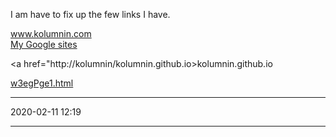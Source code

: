 <p>I am have to fix up the few links I have.
</p>
<div class="w3-header w3-row w3-wide w3-blue">
<a href="https://www.kolumnin.com">www.kolumnin.com</a>
</div>

<div>
<a href="https://sites.google.com/site/">
My Google sites</a>
</div>

<a href="http://kolumnin/kolumnin.github.io>kolumnin.github.io</a>

<a href="http://kolumnin.github.io/w3egPge1.html">w3egPge1.html</a>

<HR>
2020-02-11 12:19
<HR>
